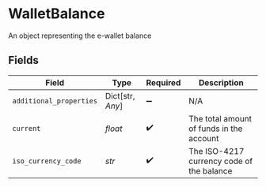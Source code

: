 # WalletBalance

An object representing the e-wallet balance


## Fields

| Field                                     | Type                                      | Required                                  | Description                               |
| ----------------------------------------- | ----------------------------------------- | ----------------------------------------- | ----------------------------------------- |
| `additional_properties`                   | Dict[str, *Any*]                          | :heavy_minus_sign:                        | N/A                                       |
| `current`                                 | *float*                                   | :heavy_check_mark:                        | The total amount of funds in the account  |
| `iso_currency_code`                       | *str*                                     | :heavy_check_mark:                        | The ISO-4217 currency code of the balance |